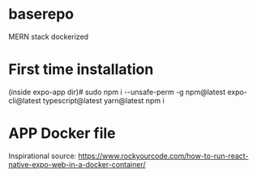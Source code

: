 # baserepo
MERN stack dockerized 

# First time installation
(inside expo-app dir)# sudo npm i --unsafe-perm -g npm@latest expo-cli@latest typescript@latest yarn@latest
npm i

# APP Docker file
Inspirational source: https://www.rockyourcode.com/how-to-run-react-native-expo-web-in-a-docker-container/ 